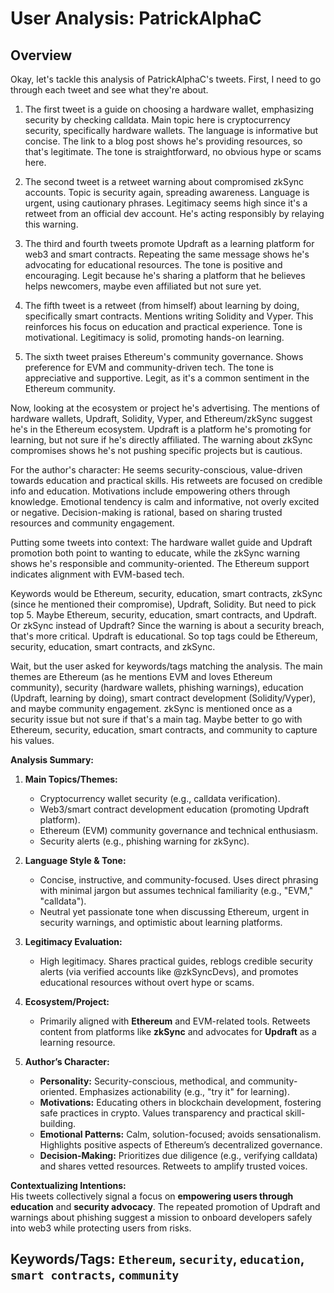 # User Analysis: PatrickAlphaC

## Overview

<think>
Okay, let's tackle this analysis of PatrickAlphaC's tweets. First, I need to go through each tweet and see what they're about.

1. The first tweet is a guide on choosing a hardware wallet, emphasizing security by checking calldata. Main topic here is cryptocurrency security, specifically hardware wallets. The language is informative but concise. The link to a blog post shows he's providing resources, so that's legitimate. The tone is straightforward, no obvious hype or scams here.

2. The second tweet is a retweet warning about compromised zkSync accounts. Topic is security again, spreading awareness. Language is urgent, using cautionary phrases. Legitimacy seems high since it's a retweet from an official dev account. He's acting responsibly by relaying this warning.

3. The third and fourth tweets promote Updraft as a learning platform for web3 and smart contracts. Repeating the same message shows he's advocating for educational resources. The tone is positive and encouraging. Legit because he's sharing a platform that he believes helps newcomers, maybe even affiliated but not sure yet.

4. The fifth tweet is a retweet (from himself) about learning by doing, specifically smart contracts. Mentions writing Solidity and Vyper. This reinforces his focus on education and practical experience. Tone is motivational. Legitimacy is solid, promoting hands-on learning.

5. The sixth tweet praises Ethereum's community governance. Shows preference for EVM and community-driven tech. The tone is appreciative and supportive. Legit, as it's a common sentiment in the Ethereum community.

Now, looking at the ecosystem or project he's advertising. The mentions of hardware wallets, Updraft, Solidity, Vyper, and Ethereum/zkSync suggest he's in the Ethereum ecosystem. Updraft is a platform he's promoting for learning, but not sure if he's directly affiliated. The warning about zkSync compromises shows he's not pushing specific projects but is cautious.

For the author's character: He seems security-conscious, value-driven towards education and practical skills. His retweets are focused on credible info and education. Motivations include empowering others through knowledge. Emotional tendency is calm and informative, not overly excited or negative. Decision-making is rational, based on sharing trusted resources and community engagement.

Putting some tweets into context: The hardware wallet guide and Updraft promotion both point to wanting to educate, while the zkSync warning shows he's responsible and community-oriented. The Ethereum support indicates alignment with EVM-based tech.

Keywords would be Ethereum, security, education, smart contracts, zkSync (since he mentioned their compromise), Updraft, Solidity. But need to pick top 5. Maybe Ethereum, security, education, smart contracts, and Updraft. Or zkSync instead of Updraft? Since the warning is about a security breach, that's more critical. Updraft is educational. So top tags could be Ethereum, security, education, smart contracts, and zkSync.

Wait, but the user asked for keywords/tags matching the analysis. The main themes are Ethereum (as he mentions EVM and loves Ethereum community), security (hardware wallets, phishing warnings), education (Updraft, learning by doing), smart contract development (Solidity/Vyper), and maybe community engagement. zkSync is mentioned once as a security issue but not sure if that's a main tag. Maybe better to go with Ethereum, security, education, smart contracts, and community to capture his values.
</think>

**Analysis Summary:**  
1. **Main Topics/Themes:**  
   - Cryptocurrency wallet security (e.g., calldata verification).  
   - Web3/smart contract development education (promoting Updraft platform).  
   - Ethereum (EVM) community governance and technical enthusiasm.  
   - Security alerts (e.g., phishing warning for zkSync).  

2. **Language Style & Tone:**  
   - Concise, instructive, and community-focused. Uses direct phrasing with minimal jargon but assumes technical familiarity (e.g., "EVM," "calldata").  
   - Neutral yet passionate tone when discussing Ethereum, urgent in security warnings, and optimistic about learning platforms.  

3. **Legitimacy Evaluation:**  
   - High legitimacy. Shares practical guides, reblogs credible security alerts (via verified accounts like @zkSyncDevs), and promotes educational resources without overt hype or scams.  

4. **Ecosystem/Project:**  
   - Primarily aligned with **Ethereum** and EVM-related tools. Retweets content from platforms like **zkSync** and advocates for **Updraft** as a learning resource.  

5. **Author’s Character:**  
   - **Personality:** Security-conscious, methodical, and community-oriented. Emphasizes actionability (e.g., "try it" for learning).  
   - **Motivations:** Educating others in blockchain development, fostering safe practices in crypto. Values transparency and practical skill-building.  
   - **Emotional Patterns:** Calm, solution-focused; avoids sensationalism. Highlights positive aspects of Ethereum’s decentralized governance.  
   - **Decision-Making:** Prioritizes due diligence (e.g., verifying calldata) and shares vetted resources. Retweets to amplify trusted voices.  

**Contextualizing Intentions:**  
His tweets collectively signal a focus on **empowering users through education** and **security advocacy**. The repeated promotion of Updraft and warnings about phishing suggest a mission to onboard developers safely into web3 while protecting users from risks.  

**Keywords/Tags:** `Ethereum`, `security`, `education`, `smart contracts`, `community`
---
